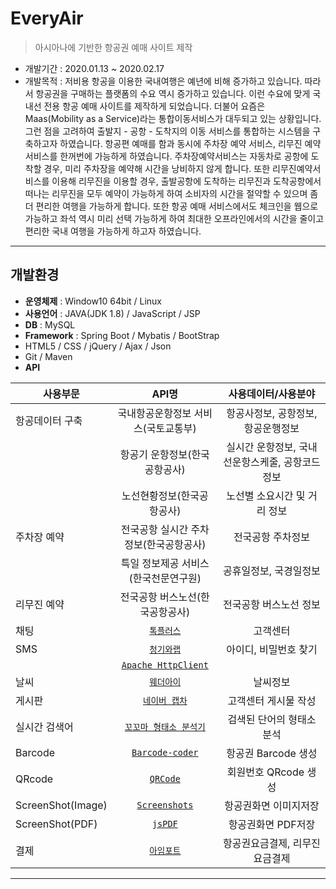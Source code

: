 
# EveryAir
> 아시아나에 기반한 항공권 예매 사이트 제작 
- 개발기간 : 2020.01.13 ~ 2020.02.17
- 개발목적 : 저비용 항공을 이용한 국내여행은 예년에 비해 증가하고 있습니다. 따라서 항공권을 구매하는 플랫폼의 수요 역시 증가하고 있습니다. 이런 수요에 맞게 국내선 전용 항공 예매 사이트를 제작하게 되었습니다. 더불어 요즘은 Maas(Mobility as a Service)라는 통합이동서비스가 대두되고 있는 상황입니다. 그런 점을 고려하여 출발지 - 공항 - 도착지의 이동 서비스를 통합하는 시스템을 구축하고자 하였습니다. 항공편 예매를 함과 동시에 주차장 예약 서비스, 리무진 예약 서비스를 한꺼번에 가능하게 하였습니다. 주차장예약서비스는 자동차로 공항에 도착할 경우, 미리 주차장을 예약해 시간을 낭비하지 않게 합니다. 또한 리무진예약서비스를 이용해 리무진을 이용할 경우, 출발공항에 도착하는 리무진과 도착공항에서 떠나는 리무진을 모두 예약이 가능하게 하여 소비자의 시간을 절약할 수 있으며 좀 더 편리한 여행을 가능하게 합니다. 또한 항공 예매 서비스에서도 체크인을 웹으로 가능하고 좌석 역시 미리 선택 가능하게 하여 최대한 오프라인에서의 시간을 줄이고 편리한 국내 여행을 가능하게 하고자 하였습니다.

---

## 개발환경

- **운영체제** : Window10 64bit / Linux
- **사용언어** : JAVA(JDK 1.8) / JavaScript / JSP 
- **DB** : MySQL
- **Framework** : Spring Boot / Mybatis / BootStrap
- HTML5 / CSS / jQuery / Ajax / Json
- Git / Maven
- **API** 

| 사용부문 | API명 | 사용데이터/사용분야 |
|---|:---:|:---:|
| 항공데이터 구축 | 국내항공운항정보 서비스(국토교통부) | 항공사정보, 공항정보, 항공운행정보 |
|  | 항공기 운항정보(한국공항공사) | 실시간 운항정보, 국내선운항스케줄, 공항코드정보 |
|  | 노선현황정보(한국공항공사) | 노선별 소요시간 및 거리 정보 |
| 주차장 예약 | 전국공항 실시간 주차정보(한국공항공사) | 전국공항 주차정보 |
| | 특일 정보제공 서비스(한국천문연구원) | 공휴일정보, 국경일정보 |
| 리무진 예약 | 전국공항 버스노선(한국공항공사) | 전국공항 버스노선 정보 |
| 채팅 | <a href='https://tocplus.co.kr/' target="_blank">`톡플러스`</a>  | 고객센터 |
| SMS | <a href='https://www.bluehouselab.com/sms' target="_blank">`청기와랩`</a> | 아이디, 비밀번호 찾기 |
|  | <a href='https://mvnrepository.com/artifact/org.apache.httpcomponents/httpclient' target="_blank">`Apache HttpClient`</a> |  |
| 날씨 | <a href='https://www.weatheri.co.kr' target="_blank">`웨더아이`</a> | 날씨정보 |
| 게시판 |  <a href='https://developers.naver.com/products/captcha/' target="_blank">`네이버 캡차`</a> | 고객센터 게시물 작성 |
| 실시간 검색어 | <a href='http://kkma.snu.ac.kr' target="_blank">`꼬꼬마 형태소 분석기`</a> | 검색된 단어의 형태소 분석 |
| Barcode | <a href='https://barcode-coder.com/en/' target="_blank">`Barcode-coder`</a> | 항공권 Barcode 생성 |
| QRcode | <a href='https://github.com/davidshimjs/qrcodejs' target="_blank">`QRCode`</a> | 회원번호 QRcode 생성 |
| ScreenShot(Image) | <a href='https://html2canvas.hertzen.com/' target="_blank">`Screenshots`</a> | 항공권화면 이미지저장 |
| ScreenShot(PDF) | <a href='https://github.com/MrRio/jsPDF' target="_blank">`jsPDF`</a> | 항공권화면 PDF저장 |
| 결제 | <a href='https://www.iamport.kr' target="_blank">`아임포트`</a> | 항공권요금결제, 리무진요금결제 |


---
